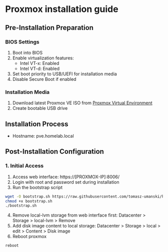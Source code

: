 # Proxmox installation guide

## Pre-Installation Preparation
### BIOS Settings
1. Boot into BIOS
2. Enable virtualization features:
   - Intel VT-x: Enabled 
   - Intel VT-d: Enabled 
3. Set boot priority to USB/UEFI for installation media 
4. Disable Secure Boot if enabled

### Installation Media
1. Download latest Proxmox VE ISO from [Proxmox Virtual Environment](https://www.proxmox.com/en/downloads/proxmox-virtual-environment)
2. Create bootable USB drive

## **Installation Process**
- Hostname: pve.homelab.local

## **Post-Installation Configuration**
### 1. Initial Access
1. Access web interface: https://[PROXMOX-IP]:8006/
2. Login with root and password set during installation
3. Run the bootstrap script
```bash
wget -O bootstrap.sh https://raw.githubusercontent.com/tomasz-umanski/home-server/main/proxmox/bootstrap.sh
chmod +x bootstrap.sh
./bootstrap.sh
```
4. Remove local-lvm storage from web interface first: Datacenter > Storage > local-lvm > Remove
5. Add disk image content to local storage: Datacenter > Storage > local > edit > Content > Disk image
6. Reboot proxmox
```bash
reboot
```
